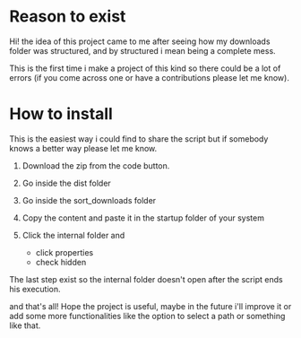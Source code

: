 # Reason to exist
Hi! the idea of this project came to me after seeing how my downloads folder was structured, and by structured i mean being a complete mess.

This is the first time i make a project of this kind so there could be a lot of errors (if you come across one or have a contributions please let me know).

# How to install
This is the easiest way i could find to share the script but if somebody knows a better way please let me know.

1) Download the zip from the code button.

2) Go inside the dist folder

3) Go inside the sort_downloads folder

4) Copy the content and paste it in the startup folder of your system

5) Click the internal folder and
    + click properties
    + check hidden


The last step exist so the internal folder doesn't open after the script ends his execution.

and that's all! Hope the project is useful, maybe in the future i'll improve it or add some more functionalities like the option to select a path or something like that.

